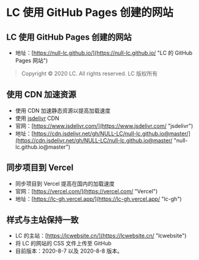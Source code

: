 # LC 使用 GitHub Pages 创建的网站
## LC 使用 GitHub Pages 创建的网站
- 地址：[https://null-lc.github.io/](https://null-lc.github.io/ "LC 的 GitHub Pages 网站")
> Copyright © 2020 LC. All rights reserved.   LC 版权所有

## 使用 CDN 加速资源
- 使用 CDN 加速静态资源以提高加载速度
- 使用 [jsdelivr](https://www.jsdelivr.com/ "jsdelivr") CDN
- 官网：[https://www.jsdelivr.com/](https://www.jsdelivr.com/ "jsdelivr")
- 地址：[https://cdn.jsdelivr.net/gh/NULL-LC/null-lc.github.io@master/](https://cdn.jsdelivr.net/gh/NULL-LC/null-lc.github.io@master/ "null-lc.github.io@master")

## 同步项目到 Vercel
- 同步项目到 Vercel 提高在国内的加载速度
- 官网：[https://vercel.com/](https://vercel.com/ "Vercel")
- 地址：[https://lc-gh.vercel.app/](https://lc-gh.vercel.app/ "lc-gh")

## 样式与主站保持一致
- LC 的主站：[https://lcwebsite.cn/](https://lcwebsite.cn/ "lcwebsite")
- 将 LC 的网站的 CSS 文件上传至 GitHub
- 目前版本：2020-8-7 以及 2020-8-8 版本。